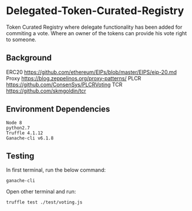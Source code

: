 # Delegated-Token-Curated-Registry

Token Curated Registry where delegate functionality has been added for commiting a vote. 
Where an owner of the tokens can provide his vote right to someone.

## Background

ERC20
https://github.com/ethereum/EIPs/blob/master/EIPS/eip-20.md
Proxy
https://blog.zeppelinos.org/proxy-patterns/
PLCR
https://github.com/ConsenSys/PLCRVoting
TCR
https://github.com/skmgoldin/tcr

## Environment Dependencies
    Node 8  
    python2.7
    Truffle 4.1.12
    Ganache-cli v6.1.8

## Testing
In first terminal, run the below command:

    ganache-cli

Open other terminal and run:

    truffle test ./test/voting.js

